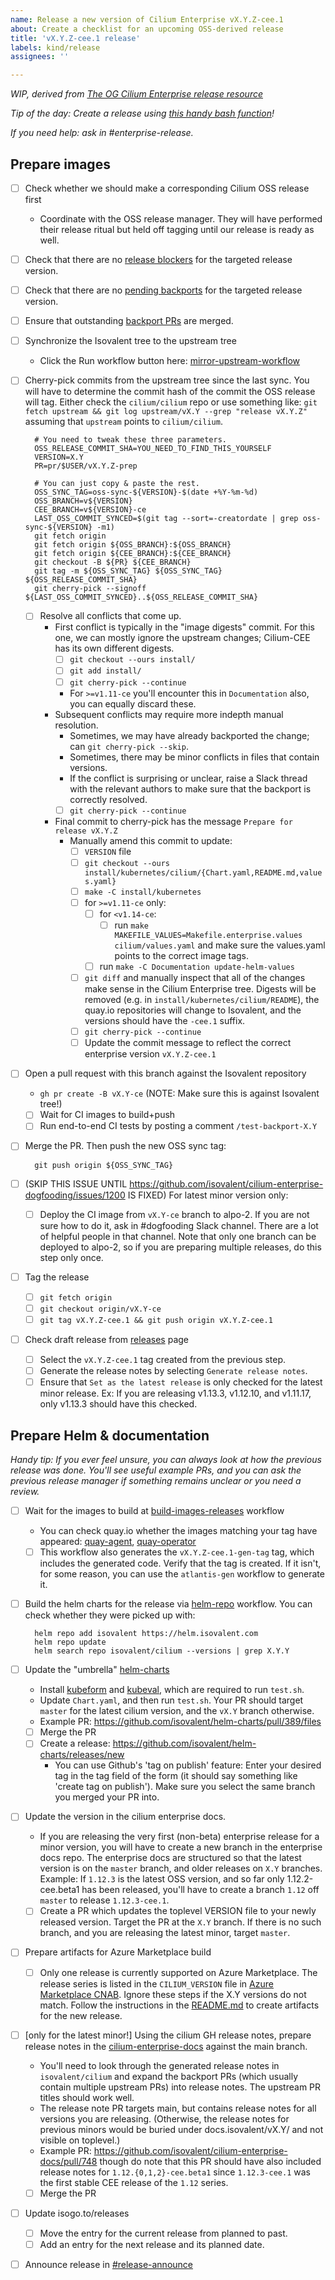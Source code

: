 ```yaml
---
name: Release a new version of Cilium Enterprise vX.Y.Z-cee.1
about: Create a checklist for an upcoming OSS-derived release
title: 'vX.Y.Z-cee.1 release'
labels: kind/release
assignees: ''

---
```


_WIP, derived from [The OG Cilium Enterprise release resource]_

_Tip of the day: Create a release using [this handy bash function]!_

_If you need help: ask in #enterprise-release._

## Prepare images

- [ ] Check whether we should make a corresponding Cilium OSS release first
  - Coordinate with the OSS release manager. They will have performed their
    release ritual but held off tagging until our release is ready as well.
- [ ] Check that there are no [release blockers] for the targeted release version.
- [ ] Check that there are no [pending backports] for the targeted release version.
- [ ] Ensure that outstanding [backport PRs] are merged.
- [ ] Synchronize the Isovalent tree to the upstream tree
  - Click the Run workflow button here: [mirror-upstream-workflow]
- [ ] Cherry-pick commits from the upstream tree since the last sync. You will
      have to determine the commit hash of the commit the OSS release will tag.
      Either check the `cilium/cilium` repo or use something like:
      `git fetch upstream && git log upstream/vX.Y --grep "release vX.Y.Z"`
      assuming that `upstream` points to `cilium/cilium`.

        # You need to tweak these three parameters.
        OSS_RELEASE_COMMIT_SHA=YOU_NEED_TO_FIND_THIS_YOURSELF
        VERSION=X.Y
        PR=pr/$USER/vX.Y.Z-prep

        # You can just copy & paste the rest.
        OSS_SYNC_TAG=oss-sync-${VERSION}-$(date +%Y-%m-%d)
        OSS_BRANCH=v${VERSION}
        CEE_BRANCH=v${VERSION}-ce
        LAST_OSS_COMMIT_SYNCED=$(git tag --sort=-creatordate | grep oss-sync-${VERSION} -m1)
        git fetch origin
        git fetch origin ${OSS_BRANCH}:${OSS_BRANCH}
        git fetch origin ${CEE_BRANCH}:${CEE_BRANCH}
        git checkout -B ${PR} ${CEE_BRANCH}
        git tag -m ${OSS_SYNC_TAG} ${OSS_SYNC_TAG} ${OSS_RELEASE_COMMIT_SHA}
        git cherry-pick --signoff ${LAST_OSS_COMMIT_SYNCED}..${OSS_RELEASE_COMMIT_SHA}

  - [ ] Resolve all conflicts that come up.
    - First conflict is typically in the "image digests" commit. For this one,
      we can mostly ignore the upstream changes; Cilium-CEE has its own
      different digests.
      - [ ] `git checkout --ours install/`
      - [ ] `git add install/`
      - [ ] `git cherry-pick --continue`
      - For `>=v1.11-ce` you'll encounter this in `Documentation` also, you can
        equally discard these.
    - Subsequent conflicts may require more indepth manual resolution.
      - Sometimes, we may have already backported the change; can `git cherry-pick --skip`.
      - Sometimes, there may be minor conflicts in files that contain versions.
      - If the conflict is surprising or unclear, raise a Slack thread with the
        relevant authors to make sure that the backport is correctly resolved.
      - [ ] `git cherry-pick --continue`
    - Final commit to cherry-pick has the message `Prepare for release vX.Y.Z`
      - Manually amend this commit to update:
        - [ ] `VERSION` file
        - [ ] `git checkout --ours install/kubernetes/cilium/{Chart.yaml,README.md,values.yaml}`
        - [ ] `make -C install/kubernetes`
        - [ ] for `>=v1.11-ce` only:
          - [ ] for `<v1.14-ce`:
            - [ ] run `make MAKEFILE_VALUES=Makefile.enterprise.values cilium/values.yaml`
                  and make sure the values.yaml points to the correct image tags.
          - [ ] run `make -C Documentation update-helm-values`
        - [ ] `git diff` and manually inspect that all of the changes make sense
              in the Cilium Enterprise tree. Digests will be removed (e.g. in
              `install/kubernetes/cilium/README`), the quay.io repositories will
              change to Isovalent, and the versions should have the `-cee.1`
              suffix.
        - [ ] `git cherry-pick --continue`
        - [ ] Update the commit message to reflect the correct enterprise version `vX.Y.Z-cee.1`
- [ ] Open a pull request with this branch against the Isovalent repository
  - `gh pr create -B vX.Y-ce` (NOTE: Make sure this is against Isovalent tree!)
  - [ ] Wait for CI images to build+push
  - [ ] Run end-to-end CI tests by posting a comment `/test-backport-X.Y`
- [ ] Merge the PR. Then push the new OSS sync tag:

        git push origin ${OSS_SYNC_TAG}

- [ ] (SKIP THIS ISSUE UNTIL https://github.com/isovalent/cilium-enterprise-dogfooding/issues/1200 IS FIXED) For latest minor version only:
  - [ ] Deploy the CI image from `vX.Y-ce` branch to alpo-2. If you are not sure how
        to do it, ask in #dogfooding Slack channel. There are a lot of helpful people
        in that channel. Note that only one branch can be deployed to alpo-2, so if
        you are preparing multiple releases, do this step only once.
- [ ] Tag the release
  - [ ] `git fetch origin`
  - [ ] `git checkout origin/vX.Y-ce`
  - [ ] `git tag vX.Y.Z-cee.1 && git push origin vX.Y.Z-cee.1`
- [ ] Check draft release from [releases] page
  - [ ] Select the `vX.Y.Z-cee.1` tag created from the previous step.
  - [ ] Generate the release notes by selecting `Generate release notes`.
  - [ ] Ensure that `Set as the latest release` is only checked for the latest minor
        release. Ex: If you are releasing v1.13.3, v1.12.10, and v1.11.17, only v1.13.3
        should have this checked.

## Prepare Helm & documentation

_Handy tip: If you ever feel unsure, you can always look at how the previous
release was done. You'll see useful example PRs, and you can ask the previous
release manager if something remains unclear or you need a review._

- [ ] Wait for the images to build at [build-images-releases] workflow
  - You can check quay.io whether the images matching your tag have appeared:
    [quay-agent], [quay-operator]
  - [ ] This workflow also generates the `vX.Y.Z-cee.1-gen-tag` tag, which
        includes the generated code. Verify that the tag is created. If it
        isn't, for some reason, you can use the `atlantis-gen` workflow to
        generate it.
- [ ] Build the helm charts for the release via [helm-repo] workflow. You can
      check whether they were picked up with:

        helm repo add isovalent https://helm.isovalent.com
        helm repo update
        helm search repo isovalent/cilium --versions | grep X.Y.Y

- [ ] Update the "umbrella" [helm-charts]
  - Install [kubeform] and [kubeval], which are required to run `test.sh`.
  - Update `Chart.yaml`, and then run `test.sh`. Your PR should
    target `master` for the latest cilium version, and the `vX.Y` branch
    otherwise. 
  - Example PR: https://github.com/isovalent/helm-charts/pull/389/files
  - [ ] Merge the PR
  - [ ] Create a release: https://github.com/isovalent/helm-charts/releases/new
    - You can use Github's 'tag on publish' feature: Enter your desired tag in
      the tag field of the form (it should say something like 'create tag on
      publish'). Make sure you select the same branch you merged your PR into.
- [ ] Update the version in the cilium enterprise docs.
  - If you are releasing the very first (non-beta) enterprise release for a
    minor version, you will have to create a new branch in the enterprise docs
    repo. The enterprise docs are structured so that the latest version is on
    the `master` branch, and older releases on `X.Y` branches. Example: If
    `1.12.3` is the latest OSS version, and so far only 1.12.2-cee.beta1 has
    been released, you'll have to create a branch `1.12` off `master` to release
    `1.12.3-cee.1`.
  - [ ] Create a PR which updates the toplevel VERSION file to your newly
    released version. Target the PR at the `X.Y` branch. If there is no such
    branch, and you are releasing the latest minor, target `master`. 
- [ ] Prepare artifacts for Azure Marketplace build
  - [ ] Only one release is currently supported on Azure Marketplace. The
        release series is listed in the `CILIUM_VERSION` file in [Azure Marketplace CNAB].
        Ignore these steps if the X.Y versions do not match. Follow the instructions
        in the [README.md](https://github.com/isovalent/external-azure-marketplace-cnab/blob/main/README.md)
        to create artifacts for the new release.
- [ ] [only for the latest minor!] Using the cilium GH release notes, prepare
    release notes in the [cilium-enterprise-docs] against the main branch.
  - You'll need to look through the generated release notes in
    `isovalent/cilium` and expand the backport PRs (which usually contain
    multiple upstream PRs) into release notes. The upstream PR titles should
    work well.
  - The release note PR targets main, but contains release notes for all
    versions you are releasing. (Otherwise, the release notes for previous
    minors would be buried under docs.isovalent/vX.Y/ and not visible on
    toplevel.)
  - Example PR: https://github.com/isovalent/cilium-enterprise-docs/pull/748
    though do note that this PR should have also included release notes for
    `1.12.{0,1,2}-cee.beta1` since `1.12.3-cee.1` was the first stable CEE
    release of the `1.12` series.
  - [ ] Merge the PR
- [ ] Update isogo.to/releases
  - [ ] Move the entry for the current release from planned to past.
  - [ ] Add an entry for the next release and its planned date.
- [ ] Announce release in [#release-announce](https://app.slack.com/client/T40ANG0TH/C043UEUA12T)

[Azure Marketplace CNAB]: https://github.com/isovalent/external-azure-marketplace-cnab
[#azure-partnership-internal]: https://isovalent.slack.com/archives/C0354JHPVT7
[backport PRs]: https://github.com/isovalent/cilium/labels/enterprise-backport%2FX.Y
[build-images-releases]: https://github.com/isovalent/cilium/actions/workflows/build-images-releases.yaml
[cilium-enterprise-docs]: https://github.com/isovalent/cilium-enterprise-docs
[helm-charts]: https://github.com/isovalent/helm-charts
[helm-repo]: https://github.com/isovalent/helm-repo/actions/workflows/generate.yaml
[kubeval]: https://github.com/instrumenta/kubeval
[kubeform]: https://github.com/yannh/kubeconform
[mirror-upstream-workflow]: https://github.com/isovalent/cilium/actions/workflows/mirror-upstream.yaml
[pending backports]: https://github.com/isovalent/cilium/labels/enterprise-backport-pending%2FX.Y
[releases]: https://github.com/isovalent/cilium/releases
[release blockers]: https://github.com/isovalent/cilium/labels/release-blocker%2FX.Y-ce
[The OG Cilium Enterprise release resource]: https://docs.google.com/document/d/1-VNR7IwdQecWCtIiEChvfvUyit-kkRt-LVkavIDjHDU/edit
[this handy bash function]: https://github.com/isovalent/cilium/blob/default/create_release_issues.bash
[`Next Release` customer support tickets]: https://github.com/orgs/isovalent/projects/9/views/11
[quay-agent]: https://quay.io/repository/isovalent/cilium?tab=tags&tag=latest
[quay-operator]: https://quay.io/repository/isovalent/operator?tab=tags&tag=latest
